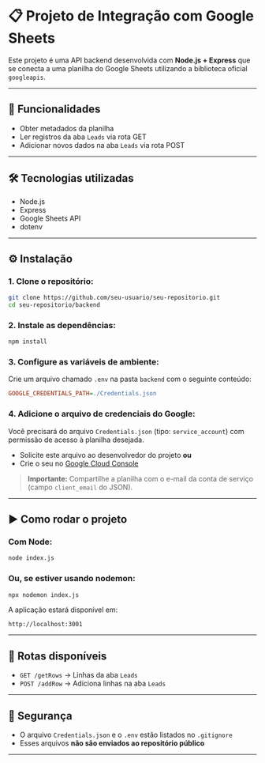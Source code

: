 
# 📋 Projeto de Integração com Google Sheets

Este projeto é uma API backend desenvolvida com **Node.js + Express** que se conecta a uma planilha do Google Sheets utilizando a biblioteca oficial `googleapis`.

---

## 🚀 Funcionalidades

- Obter metadados da planilha  
- Ler registros da aba `Leads` via rota GET
- Adicionar novos dados na aba `Leads` via rota POST

---

## 🛠️ Tecnologias utilizadas

- Node.js  
- Express  
- Google Sheets API  
- dotenv

---

## ⚙️ Instalação

### 1. Clone o repositório:

```bash
git clone https://github.com/seu-usuario/seu-repositorio.git
cd seu-repositorio/backend
```

### 2. Instale as dependências:

```bash
npm install
```

### 3. Configure as variáveis de ambiente:

Crie um arquivo chamado `.env` na pasta `backend` com o seguinte conteúdo:

```ini
GOOGLE_CREDENTIALS_PATH=./Credentials.json
```

### 4. Adicione o arquivo de credenciais do Google:

Você precisará do arquivo `Credentials.json` (tipo: `service_account`) com permissão de acesso à planilha desejada.

- Solicite este arquivo ao desenvolvedor do projeto **ou**  
- Crie o seu no [Google Cloud Console](https://console.cloud.google.com/)

> **Importante:** Compartilhe a planilha com o e-mail da conta de serviço (campo `client_email` do JSON).

---

## ▶️ Como rodar o projeto

### Com Node:

```bash
node index.js
```

### Ou, se estiver usando nodemon:

```bash
npx nodemon index.js
```

A aplicação estará disponível em:

```
http://localhost:3001
```

---

## 📌 Rotas disponíveis
  
- `GET /getRows` → Linhas da aba `Leads`
- `POST /addRow` → Adiciona linhas na aba `Leads`

---

## 🔐 Segurança

- O arquivo `Credentials.json` e o `.env` estão listados no `.gitignore`  
- Esses arquivos **não são enviados ao repositório público**

---
